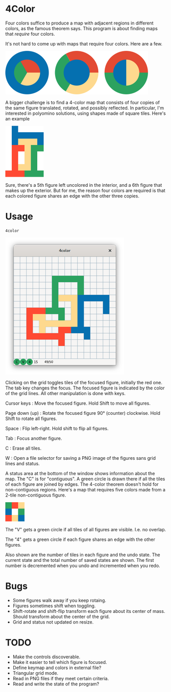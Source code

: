 # 4Color
Four colors suffice to produce a map with adjacent regions in different colors, as the
famous theorem says. This program is about finding maps that *require* four colors.

It's not hard to come up with maps that require four colors. Here are a few.

![Maps that require four colors](examples/4-color-disks.png)

A bigger challenge is to find a 4-color map that consists of four copies of the same
figure translated, rotated, and possibly reflected. In particular, I'm interested in
polyomino solutions, using shapes made of square tiles. Here's an example

![A 4-color polyomino map](examples/figure-1.png)

Sure, there's a 5th figure left uncolored in the interior, and a 6th figure that makes up
the exterior. But for me, the reason four colors are required is that each colored figure
shares an edge with the other three copies.

# Usage
    4color

![Screenshot](examples/screenshot.png)

Clicking on the grid toggles tiles of the focused figure, initially the red one. The tab
key changes the focus. The focused figure is indicated by the color of the grid lines. All
other manipulation is done with keys.

Cursor keys
: Move the focused figure. Hold Shift to move all figures.

Page down (up)
: Rotate the focused figure 90° (counter) clockwise. Hold Shift to rotate all figures.

Space
: Flip left-right. Hold shift to flip all figures.

Tab
: Focus another figure.

C
: Erase all tiles.

W
: Open a file selector for saving a PNG image of the figures sans grid lines and status.

A status area at the bottom of the window shows information about the map. The "C" is for
"contiguous". A green circle is drawn there if all the tiles of each figure are joined by
edges. The 4-color theorem doesn't hold for non-contiguous regions. Here's a map that
requires five colors made from a 2-tile non-contiguous figure.

![A 5-color map of non-contiguous figures](examples/5color-non-contiguous.png)

The "V" gets a green circle if all tiles of all figures are visible. I.e. no overlap.

The "4" gets a green circle if each figure shares an edge with the other figures.

Also shown are the number of tiles in each figure and the undo state. The current state
and the total number of saved states are shown. The first number is decremented when you
undo and incremented when you redo.

# Bugs
* Some figures walk away if you keep rotaing.
* Figures sometimes shift when toggling.
* Shift-rotate and shift-flip transform each figure about its center of mass. Should
  transform about the center of the grid.
* Grid and status not updated on resize.

# TODO
* Make the controls discoverable.
* Make it easier to tell which figure is focused.
* Define keymap and colors in external file?
* Triangular grid mode.
* Read in PNG files if they meet certain criteria.
* Read and write the state of the program?
